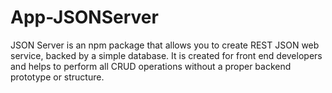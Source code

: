 # App-JSONServer

JSON Server is an npm package that allows you to create REST JSON web service, backed by a simple database. It is created for front end developers and helps to perform all CRUD operations without a proper backend prototype or structure.
